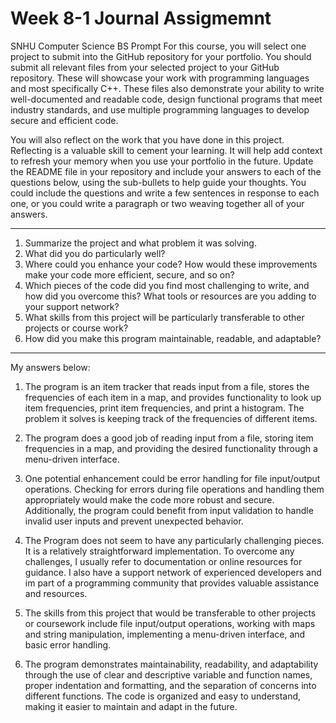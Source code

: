 # Week 8-1 Journal Assigmemnt 
SNHU Computer Science BS
Prompt
For this course, you will select one project to submit into the GitHub repository for your portfolio. You should submit all relevant files from your selected project to your GitHub repository. These will showcase your work with programming languages and most specifically C++. These files also demonstrate your ability to write well-documented and readable code, design functional programs that meet industry standards, and use multiple programming languages to develop secure and efficient code.

You will also reflect on the work that you have done in this project. Reflecting is a valuable skill to cement your learning. It will help add context to refresh your memory when you use your portfolio in the future. Update the README file in your repository and include your answers to each of the questions below, using the sub-bullets to help guide your thoughts. You could include the questions and write a few sentences in response to each one, or you could write a paragraph or two weaving together all of your answers.
***
1.   Summarize the project and what problem it was solving.
2.   What did you do particularly well?
3.   Where could you enhance your code? How would these improvements make your code more efficient, secure, and so on?
4.   Which pieces of the code did you find most challenging to write, and how did you overcome this? What tools or resources are you          adding to your support network?
5.   What skills from this project will be particularly transferable to other projects or course work?
6.   How did you make this program maintainable, readable, and adaptable?
***
My answers below:
1.  The program is an item tracker that reads input from a file, stores the frequencies of each item in a map, and provides functionality to look up item frequencies, print item frequencies, and print a histogram. The problem it solves is keeping track of the frequencies of different items.
   
2.  The program does a good job of reading input from a file, storing item frequencies in a map, and providing the desired functionality through a menu-driven interface.
   
3.  One potential enhancement could be error handling for file input/output operations. Checking for errors during file operations and handling them appropriately would make the code more robust and secure. Additionally, the program could benefit from input validation to handle invalid user inputs and prevent unexpected behavior.
   
4. The Program does not seem to have any particularly challenging pieces. It is a relatively straightforward implementation. To overcome any challenges, I usually  refer to documentation or online resources for guidance. I also have a  support network of experienced developers and im part of a programming community that provides valuable assistance and resources.
   
5.  The skills from this project that would be transferable to other projects or coursework include file input/output operations, working with maps and string manipulation, implementing a menu-driven interface, and basic error handling.

6. The program demonstrates maintainability, readability, and adaptability through the use of clear and descriptive variable and function names, proper indentation and formatting, and the separation of concerns into different functions. The code is organized and easy to understand, making it easier to maintain and adapt in the future.
